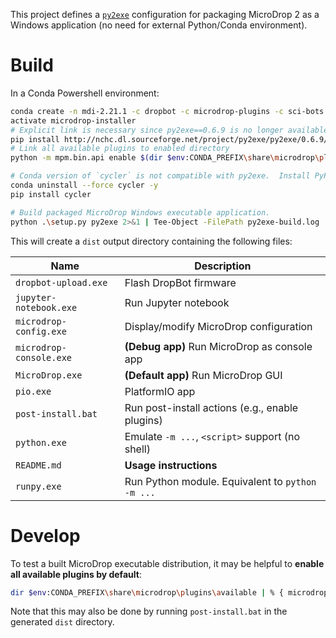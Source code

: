This project defines a [`py2exe`][py2exe] configuration for packaging MicroDrop
2 as a Windows application (no need for external Python/Conda environment).

# Build

In a Conda Powershell environment:

```sh
conda create -n mdi-2.21.1 -c dropbot -c microdrop-plugins -c sci-bots -c wheeler-microfluidics '"microdrop ==2.21.1"' '"python=2.7"' '"dmf-device-ui >=0.10"' '"microdrop-plugin-manager >=0.25.1"' '"pip"' '"pywin32"' '"microdrop.droplet-planning-plugin >=2.3.1"' '"microdrop.dmf-device-ui-plugin >=2.6"' '"microdrop.dropbot-plugin >=2.22.5"' '"microdrop.user-prompt-plugin >=2.3.1"' '"microdrop.step-label-plugin >=2.2.2"' '"nadamq >=0.19.3"'
activate microdrop-installer
# Explicit link is necessary since py2exe==0.6.9 is no longer available on PyPi
pip install http://nchc.dl.sourceforge.net/project/py2exe/py2exe/0.6.9/py2exe-0.6.9.zip
# Link all available plugins to enabled directory
python -m mpm.bin.api enable $(dir $env:CONDA_PREFIX\share\microdrop\plugins\available)

# Conda version of `cycler` is not compatible with py2exe.  Install PyPi version.
conda uninstall --force cycler -y
pip install cycler

# Build packaged MicroDrop Windows executable application.
python .\setup.py py2exe 2>&1 | Tee-Object -FilePath py2exe-build.log
```

This will create a `dist` output directory containing the following files:

| Name                    | Description                                      |
|-------------------------|--------------------------------------------------|
| `dropbot-upload.exe`    | Flash DropBot firmware                           |
| `jupyter-notebook.exe`  | Run Jupyter notebook                             |
| `microdrop-config.exe`  | Display/modify MicroDrop configuration           |
| `microdrop-console.exe` | **(Debug app)** Run MicroDrop as console app     |
| `MicroDrop.exe`         | **(Default app)** Run MicroDrop GUI              |
| `pio.exe`               | PlatformIO app                                   |
| `post-install.bat`      | Run post-install actions (e.g., enable plugins)  |
| `python.exe`            | Emulate `-m ...`, `<script>` support (no shell)  |
| `README.md`             | **Usage instructions**                           |
| `runpy.exe`             | Run Python module. Equivalent to `python -m ...` |

# Develop

To test a built MicroDrop executable distribution, it may be helpful to **enable
all available plugins by default**:

```sh
dir $env:CONDA_PREFIX\share\microdrop\plugins\available | % { microdrop-config edit --append plugins.enabled $_.Name }
```

Note that this may also be done by running `post-install.bat` in the generated
`dist` directory.


[py2exe]: http://www.py2exe.org
